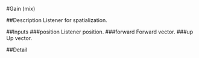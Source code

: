 #Gain (mix)

##Description
Listener for spatialization.

##Inputs
###position
Listener position.
###forward
Forward vector.
###up
Up vector.

##Detail

